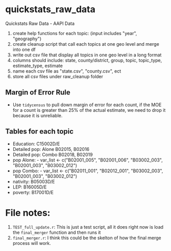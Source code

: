 # quickstats_raw_data
Quickstats Raw Data - AAPI Data

1. create help functions for each topic: (input includes "year", "geography")
2. create cleanup script that call each topics at one geo level and merge into one df
3. write out csv file that display all topics in one geo level in a long format
4. columns should include: state, county/district, group, topic, topic_type, estimate_type, estimate
5. name each csv file as "state.csv", "county.csv", ect
6. store all csv files under raw_cleanup folder

## Margin of Error Rule

- Use `tidycensus` to pull down margin of error for each count, if the MOE for a count is greater than 25% of the actual estimate, we need to drop it because it is unreliable.

## Tables for each topic

- Education: C15002D/E
- Detailed pop: Alone B02015, B02016
- Detailed pop: Combo B02018, B02019
- pop Alone: - var_list <- c("B02001_005", "B02001_006", "B03002_003",
                    "B02001_003", "B03002_012")
- pop Combo: - var_list <- c("B02011_001", "B02012_001", "B03002_003",
                    "B02001_003", "B03002_012")  
- nativity: B05003D/E
- LEP: B16005D/E
- poverty: B17001D/E


# File notes:

1. `TEST_full_update.r`: This is just a test script, all it does right now is load the `final_merger` function and then runs it
2. `final_merger.r`: I think this could be the skelton of how the final merge process will work.